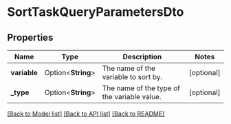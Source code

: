 # SortTaskQueryParametersDto

## Properties

Name | Type | Description | Notes
------------ | ------------- | ------------- | -------------
**variable** | Option<**String**> | The name of the variable to sort by. | [optional]
**_type** | Option<**String**> | The name of the type of the variable value. | [optional]

[[Back to Model list]](../README.md#documentation-for-models) [[Back to API list]](../README.md#documentation-for-api-endpoints) [[Back to README]](../README.md)


